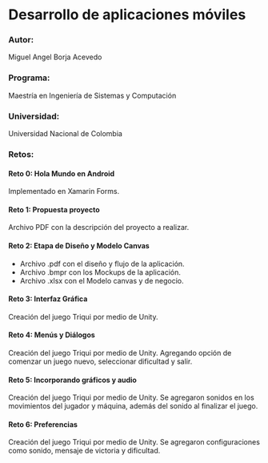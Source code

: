 # Desarrollo de aplicaciones móviles
### Autor:
Miguel Angel Borja Acevedo
### Programa:
Maestría en Ingeniería de Sistemas y Computación
### Universidad:
Universidad Nacional de Colombia

### Retos:

#### Reto 0: Hola Mundo en Android
Implementado en Xamarin Forms.

#### Reto 1: Propuesta proyecto
Archivo PDF con la descripción del proyecto a realizar.

#### Reto 2: Etapa de Diseño y Modelo Canvas
* Archivo .pdf con el diseño y flujo de la aplicación.
* Archivo .bmpr con los Mockups de la aplicación.
* Archivo .xlsx con el Modelo canvas y de negocio.

#### Reto 3: Interfaz Gráfica
Creación del juego Triqui por medio de Unity.

#### Reto 4: Menús y Diálogos
Creación del juego Triqui por medio de Unity.
Agregando opción de comenzar un juego nuevo, seleccionar dificultad y salir.

#### Reto 5: Incorporando gráficos y audio
Creación del juego Triqui por medio de Unity.
Se agregaron sonidos en los movimientos del jugador y máquina, además del sonido al finalizar el juego.

#### Reto 6: Preferencias
Creación del juego Triqui por medio de Unity.
Se agregaron configuraciones como sonido, mensaje de victoria y dificultad.

